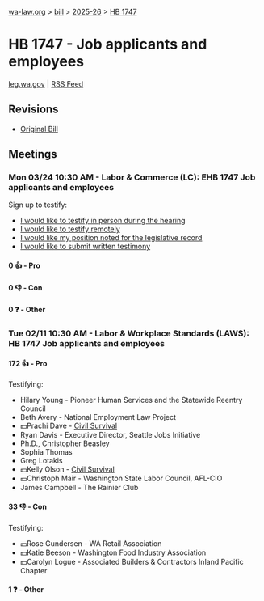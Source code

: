 [wa-law.org](/) > [bill](/bill/) > [2025-26](/bill/2025-26/) > [HB 1747](/bill/2025-26/hb/1747/)

# HB 1747 - Job applicants and employees
[leg.wa.gov](https://app.leg.wa.gov/billsummary?BillNumber=1747&Year=2025&Initiative=false) | [RSS Feed](./rss.xml)

## Revisions
* [Original Bill](1/)

## Meetings
### Mon 03/24 10:30 AM - Labor & Commerce (LC): EHB 1747 Job applicants and employees
Sign up to testify:
* [I would like to testify in person during the hearing](https://app.leg.wa.gov/csi/Testifier/Add?chamber=House&mId=33143&aId=166125&caId=26644&tId=1)
* [I would like to testify remotely](https://app.leg.wa.gov/csi/Testifier/Add?chamber=House&mId=33143&aId=166125&caId=26644&tId=2)
* [I would like my position noted for the legislative record](https://app.leg.wa.gov/csi/Testifier/Add?chamber=House&mId=33143&aId=166125&caId=26644&tId=3)
* [I would like to submit written testimony](https://app.leg.wa.gov/csi/Testifier/Add?chamber=House&mId=33143&aId=166125&caId=26644&tId=4)

#### 0 👍 - Pro

#### 0 👎 - Con

#### 0 ❓ - Other

### Tue 02/11 10:30 AM - Labor & Workplace Standards (LAWS): HB 1747 Job applicants and employees
#### 172 👍 - Pro
Testifying:
* Hilary Young - Pioneer Human Services and the Statewide Reentry Council
* Beth Avery - National Employment Law Project
* 💵Prachi Dave - [Civil Survival](/org/civil_survival/)
* Ryan Davis - Executive Director,  Seattle Jobs Initiative
* Ph.D., Christopher Beasley
* Sophia Thomas
* Greg Lotakis
* 💵Kelly Olson - [Civil Survival](/org/civil_survival/)
* 💵Christoph Mair - Washington State Labor Council, AFL-CIO
* James Campbell - The Rainier Club

#### 33 👎 - Con
Testifying:
* 💵Rose Gundersen - WA Retail Association
* 💵Katie Beeson - Washington Food Industry Association
* 💵Carolyn Logue - Associated Builders & Contractors Inland Pacific Chapter

#### 1 ❓ - Other
